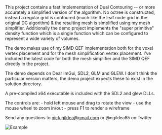 This project contains a fast implementation of Dual Contouring -- or more accurately a simplified version of the algorithm. No octree is constructed, instead a regular grid is contoured (much like the leaf node grid in the original DC algorithm) & the resulting mesh is simplified using my mesh simplifier. Additionally the demo project implements the "super primitive" density function which is a single function which can be configured to represent a wide variety of volumes.

The demo makes use of my SIMD QEF implementation both for the voxel vertex placement and for the mesh simplification vertex placement. I've included the latest code for both the mesh simplifier and the SIMD QEF directly in the project.

The demo depends on Dear ImGui, SDL2, GLM and GLEW. I don't think the particular version matters, the demo project expects these to exist in the solution directory.

A pre-compiled x64 executable is included with the SDL2 and glew DLLs.

The controls are:
	- hold left mouse and drag to rotate the view
	- use the mouse wheel to zoom in/out
	- press F1 to render a wireframe

Send any questions to nick.gildea@gmail.com or @ngildea85 on Twitter

![Example](https://github.com/nickgildea/fast_dual_contouring/blob/master/example.png)
